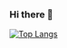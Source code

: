 ### Hi there 👋

[![Top Langs](https://github-readme-stats.vercel.app/api/top-langs/?username=ApharMagaramova&layout=compact)](https://github.com/ApharMagaramova/github-readme-stats)


<!--
**ApharMagaramova/ApharMagaramova** is a ✨ _special_ ✨ repository because its `README.md` (this file) appears on your GitHub profile.

Here are some ideas to get you started:

- 🔭 I’m currently working on ...
- 🌱 I’m currently learning ...
- 👯 I’m looking to collaborate on ...
- 🤔 I’m looking for help with ...
- 💬 Ask me about ...
- 📫 How to reach me: ...
- 😄 Pronouns: ...
- ⚡ Fun fact: ...
-->
